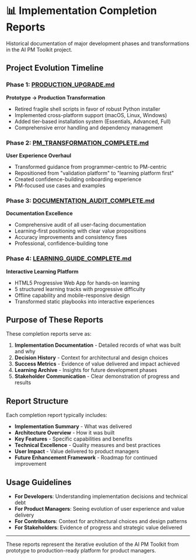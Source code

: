 # 📊 Implementation Completion Reports

Historical documentation of major development phases and transformations in the AI PM Toolkit project.

## Project Evolution Timeline

### Phase 1: [PRODUCTION_UPGRADE.md](PRODUCTION_UPGRADE.md)
**Prototype → Production Transformation**
- Retired fragile shell scripts in favor of robust Python installer
- Implemented cross-platform support (macOS, Linux, Windows)
- Added tier-based installation system (Essentials, Advanced, Full)
- Comprehensive error handling and dependency management

### Phase 2: [PM_TRANSFORMATION_COMPLETE.md](PM_TRANSFORMATION_COMPLETE.md)
**User Experience Overhaul**
- Transformed guidance from programmer-centric to PM-centric
- Repositioned from "validation platform" to "learning platform first"
- Created confidence-building onboarding experience
- PM-focused use cases and examples

### Phase 3: [DOCUMENTATION_AUDIT_COMPLETE.md](DOCUMENTATION_AUDIT_COMPLETE.md)
**Documentation Excellence**
- Comprehensive audit of all user-facing documentation
- Learning-first positioning with clear value propositions
- Accuracy improvements and consistency fixes
- Professional, confidence-building tone

### Phase 4: [LEARNING_GUIDE_COMPLETE.md](LEARNING_GUIDE_COMPLETE.md)
**Interactive Learning Platform**
- HTML5 Progressive Web App for hands-on learning
- 5 structured learning tracks with progressive difficulty
- Offline capability and mobile-responsive design
- Transformed static playbooks into interactive experiences

## Purpose of These Reports

These completion reports serve as:

1. **Implementation Documentation** - Detailed records of what was built and why
2. **Decision History** - Context for architectural and design choices
3. **Success Metrics** - Evidence of value delivered and impact achieved
4. **Learning Archive** - Insights for future development phases
5. **Stakeholder Communication** - Clear demonstration of progress and results

## Report Structure

Each completion report typically includes:

- **Implementation Summary** - What was delivered
- **Architecture Overview** - How it was built
- **Key Features** - Specific capabilities and benefits
- **Technical Excellence** - Quality measures and best practices
- **User Impact** - Value delivered to product managers
- **Future Enhancement Framework** - Roadmap for continued improvement

## Usage Guidelines

- **For Developers**: Understanding implementation decisions and technical debt
- **For Product Managers**: Seeing evolution of user experience and value delivery
- **For Contributors**: Context for architectural choices and design patterns
- **For Stakeholders**: Evidence of progress and strategic value delivered

---

These reports represent the iterative evolution of the AI PM Toolkit from prototype to production-ready platform for product managers.